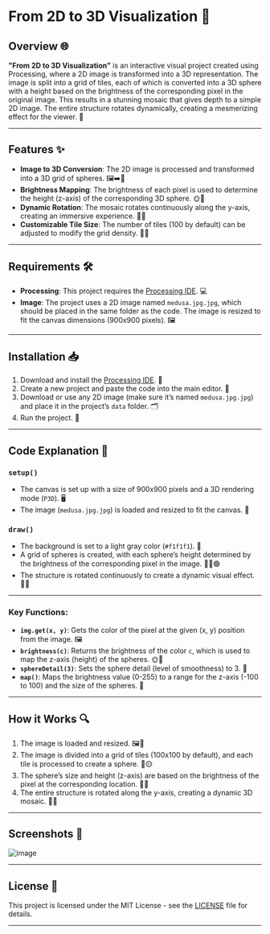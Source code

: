 # **From 2D to 3D Visualization** 🔄

## **Overview** 🌐

**"From 2D to 3D Visualization"** is an interactive visual project created using Processing, where a 2D image is transformed into a 3D representation. The image is split into a grid of tiles, each of which is converted into a 3D sphere with a height based on the brightness of the corresponding pixel in the original image. This results in a stunning mosaic that gives depth to a simple 2D image. The entire structure rotates dynamically, creating a mesmerizing effect for the viewer. 🔄

---

## **Features** ✨

- **Image to 3D Conversion**: The 2D image is processed and transformed into a 3D grid of spheres. 🖼️➡️🔵  
- **Brightness Mapping**: The brightness of each pixel is used to determine the height (z-axis) of the corresponding 3D sphere. 🌞🔺  
- **Dynamic Rotation**: The mosaic rotates continuously along the y-axis, creating an immersive experience. 🔄💫  
- **Customizable Tile Size**: The number of tiles (100 by default) can be adjusted to modify the grid density. 🔲🔳  

---

## **Requirements** 🛠️

- **Processing**: This project requires the [Processing IDE](https://processing.org/download/). 💻  
- **Image**: The project uses a 2D image named `medusa.jpg.jpg`, which should be placed in the same folder as the code. The image is resized to fit the canvas dimensions (900x900 pixels). 🖼️  

---

## **Installation** 📥

1. Download and install the [Processing IDE](https://processing.org/download/). 🔽  
2. Create a new project and paste the code into the main editor. 📂  
3. Download or use any 2D image (make sure it’s named `medusa.jpg.jpg`) and place it in the project’s `data` folder. 🗂️  
4. Run the project. 🚀  

---

## **Code Explanation** 📝

### **`setup()`**

- The canvas is set up with a size of 900x900 pixels and a 3D rendering mode (`P3D`). 🖥️  
- The image (`medusa.jpg.jpg`) is loaded and resized to fit the canvas. 🔄  

### **`draw()`**

- The background is set to a light gray color (`#f1f1f1`). 🎨  
- A grid of spheres is created, with each sphere’s height determined by the brightness of the corresponding pixel in the image. 🔴🔵🟢  
- The structure is rotated continuously to create a dynamic visual effect. 🔄✨  

---

### **Key Functions:**

- **`img.get(x, y)`**: Gets the color of the pixel at the given (x, y) position from the image. 🖼️  
- **`brightness(c)`**: Returns the brightness of the color `c`, which is used to map the z-axis (height) of the spheres. 🌞🔋  
- **`sphereDetail(3)`**: Sets the sphere detail (level of smoothness) to 3. 🏀  
- **`map()`**: Maps the brightness value (0-255) to a range for the z-axis (-100 to 100) and the size of the spheres. 📏  

---

## **How it Works** 🔍

1. The image is loaded and resized. 🖼️🔄  
2. The image is divided into a grid of tiles (100x100 by default), and each tile is processed to create a sphere. 🔲🟡  
3. The sphere’s size and height (z-axis) are based on the brightness of the pixel at the corresponding location. 🌟🔼  
4. The entire structure is rotated along the y-axis, creating a dynamic 3D mosaic. 🔄💫  

---

## **Screenshots** 📸
![image](https://github.com/user-attachments/assets/a21c3414-4663-4efa-afd8-3dc1f679bdc9)


---

## **License** 📜

This project is licensed under the MIT License - see the [LICENSE](LICENSE) file for details.

---


